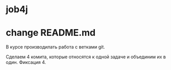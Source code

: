 # job4j
# change README.md

В курсе производилать работа с ветками git.

Сделаем 4 комита, которые относятся к одной задаче и объединим их в один.
Фиксация 4.